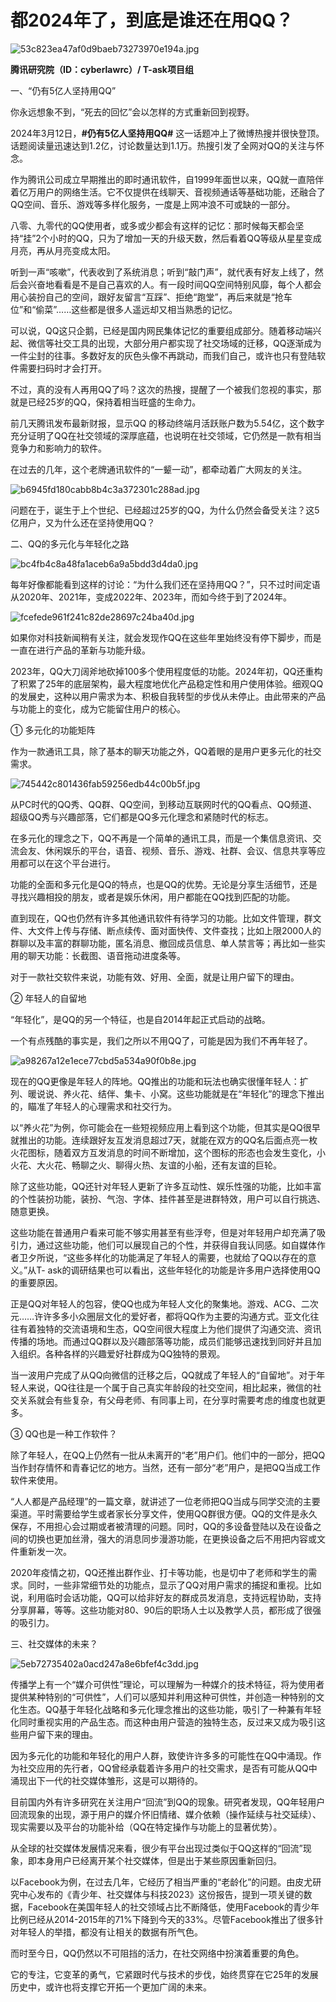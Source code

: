 # 都2024年了，到底是谁还在用QQ？

![53c823ea47af0d9baeb73273970e194a.jpg](https://raw.githubusercontent.com/qqhsx/qqnews_image/main/2024/03/26/都2024年了，到底是谁还在用QQ？/53c823ea47af0d9baeb73273970e194a.jpg)

**腾讯研究院（ID：cyberlawrc）/ T-ask项目组**

一、“仍有5亿人坚持用QQ”

你永远想象不到，“死去的回忆”会以怎样的方式重新回到视野。

2024年3月12日，**#仍有5亿人坚持用QQ#**
这一话题冲上了微博热搜并很快登顶。话题阅读量迅速达到1.2亿，讨论数量达到1.1万。热搜引发了全网对QQ的关注与怀念。

作为腾讯公司成立早期推出的即时通讯软件，自1999年面世以来，QQ就一直陪伴着亿万用户的网络生活。它不仅提供在线聊天、音视频通话等基础功能，还融合了QQ空间、音乐、游戏等多样化服务，一度是上网冲浪不可或缺的一部分。

八零、九零代的QQ使用者，或多或少都会有这样的记忆：那时候每天都会坚持“挂”2个小时的QQ，只为了增加一天的升级天数，然后看着QQ等级从星星变成月亮，再从月亮变成太阳。

听到一声“咳嗽”，代表收到了系统消息；听到“敲门声”，就代表有好友上线了，然后会兴奋地看看是不是自己喜欢的人。有一段时间QQ空间特别风靡，每个人都会用心装扮自己的空间，跟好友留言“互踩”、拒绝“跑堂”，再后来就是“抢车位”和“偷菜”……这些都是很多人遥远却又相当熟悉的记忆。

可以说，QQ这只企鹅，已经是国内网民集体记忆的重要组成部分。随着移动端兴起、微信等社交工具的出现，大部分用户都实现了社交场域的迁移，QQ逐渐成为一件尘封的往事。多数好友的灰色头像不再跳动，而我们自己，或许也只有登陆软件需要扫码时才会打开。

不过，真的没有人再用QQ了吗？这次的热搜，提醒了一个被我们忽视的事实，那就是已经25岁的QQ，保持着相当旺盛的生命力。

前几天腾讯发布最新财报，显示QQ
的移动终端月活跃账户数为5.54亿，这个数字充分证明了QQ在社交领域的深厚底蕴，也说明在社交领域，它仍然是一款有相当竞争力和影响力的软件。

在过去的几年，这个老牌通讯软件的“一颦一动”，都牵动着广大网友的关注。

![b6945fd180cabb8b4c3a372301c288ad.jpg](https://raw.githubusercontent.com/qqhsx/qqnews_image/main/2024/03/26/都2024年了，到底是谁还在用QQ？/b6945fd180cabb8b4c3a372301c288ad.jpg)

问题在于，诞生于上个世纪、已经超过25岁的QQ，为什么仍然会备受关注？这5亿用户，又为什么还在坚持使用QQ？

二、QQ的多元化与年轻化之路

![bc4fb4c8a48fa1aceb6a9a5bdd3d4da0.jpg](https://raw.githubusercontent.com/qqhsx/qqnews_image/main/2024/03/26/都2024年了，到底是谁还在用QQ？/bc4fb4c8a48fa1aceb6a9a5bdd3d4da0.jpg)

每年好像都能看到这样的讨论：“为什么我们还在坚持用QQ？”，只不过时间定语从2020年、2021年，变成2022年、2023年，而如今终于到了2024年。

![fcefede961f241c82de28697c24ba40d.jpg](https://raw.githubusercontent.com/qqhsx/qqnews_image/main/2024/03/26/都2024年了，到底是谁还在用QQ？/fcefede961f241c82de28697c24ba40d.jpg)

如果你对科技新闻稍有关注，就会发现作QQ在这些年里始终没有停下脚步，而是一直在进行产品的革新与功能升级。

2023年，QQ大刀阔斧地砍掉100多个使用程度低的功能。2024年初，QQ还重构了积累了25年的底层架构，最大程度地优化产品稳定性和用户使用体验。细观QQ的发展史，这种以用户需求为本、积极自我转型的步伐从未停止。由此带来的产品与功能上的变化，成为它能留住用户的核心。

① 多元化的功能矩阵

作为一款通讯工具，除了基本的聊天功能之外，QQ着眼的是用户更多元化的社交需求。

![745442c801436fab59256edb44c00b5f.jpg](https://raw.githubusercontent.com/qqhsx/qqnews_image/main/2024/03/26/都2024年了，到底是谁还在用QQ？/745442c801436fab59256edb44c00b5f.jpg)

从PC时代的QQ秀、QQ群、QQ空间，到移动互联网时代的QQ看点、QQ频道、超级QQ秀与兴趣部落，它们都是QQ多元化理念和紧随时代的标志。

在多元化的理念之下，QQ不再是一个简单的通讯工具，而是一个集信息资讯、交流会友、休闲娱乐的平台，语音、视频、音乐、游戏、社群、会议、信息共享等应用都可以在这个平台进行。

功能的全面和多元化是QQ的特点，也是QQ的优势。无论是分享生活细节，还是寻找兴趣相投的朋友，或者是娱乐休闲，用户都能在QQ找到匹配的功能。

直到现在，QQ也仍然有许多其他通讯软件有待学习的功能。比如文件管理，群文件、大文件上传与存储、断点续传、面对面快传、文件查找；比如上限2000人的群聊以及丰富的群聊功能，匿名消息、撤回成员信息、单人禁言等；再比如一些实用的聊天功能：长截图、语音拖动进度条等。

对于一款社交软件来说，功能有效、好用、全面，就是让用户留下的理由。

② 年轻人的自留地

“年轻化”，是QQ的另一个特征，也是自2014年起正式启动的战略。

一个有点残酷的事实是，我们之所以不用QQ了，可能是因为我们不再年轻了。

![a98267a12e1ece77cbd5a534a90f0b8e.jpg](https://raw.githubusercontent.com/qqhsx/qqnews_image/main/2024/03/26/都2024年了，到底是谁还在用QQ？/a98267a12e1ece77cbd5a534a90f0b8e.jpg)

现在的QQ更像是年轻人的阵地。QQ推出的功能和玩法也确实很懂年轻人：扩列、暖说说、养火花、结伴、集卡、小窝。这些功能就是在“年轻化”的理念下推出的，瞄准了年轻人的心理需求和社交行为。

以“养火花”为例，你可能会在一些短视频应用上看到这个功能，但其实是QQ很早就推出的功能。连续跟好友互发消息超过7天，就能在双方的QQ名后面点亮一枚火花图标，随着双方互发消息的时间不断增加，这个图标的形态也会发生变化，小火花、大火花、畅聊之火、聊得火热、友谊的小船，还有友谊的巨轮。

除了这些功能，QQ还针对年轻人更新了许多互动性、娱乐性强的功能，比如丰富的个性装扮功能，装扮、气泡、字体、挂件甚至是进群特效，用户可以自行挑选、随意更换。

这些功能在普通用户看来可能不够实用甚至有些浮夸，但是对年轻用户却充满了吸引力，通过这些功能，他们可以展现自己的个性，并获得自我认同感。如自媒体作者卫夕所说，“这些多样化的功能满足了年轻人的需要，也就给了QQ以存在的意义。”从T-
ask的调研结果也可以看出，这些年轻化的功能是许多用户选择使用QQ的重要原因。

正是QQ对年轻人的包容，使QQ也成为年轻人文化的聚集地。游戏、ACG、二次元……许许多多小众圈层文化的爱好者，都将QQ作为主要的沟通方式。亚文化往往有着独特的交流语境和生态，QQ空间很大程度上为他们提供了沟通交流、资讯传播的场地。而通过QQ群以及兴趣部落等功能，成员们能够迅速找到同好并且加入组织。各种各样的兴趣爱好社群成为QQ独特的景观。

当一波用户完成了从QQ向微信的迁移之后，QQ就成了年轻人的“自留地”。对于年轻人来说，QQ往往是一个属于自己真实年龄段的社交空间，相比起来，微信的社交关系就会有些复杂，有父母老师、有同事上司，在分享时需要考虑的维度也就更多。

③ QQ也是一种工作软件？

除了年轻人，在QQ上仍然有一批从未离开的“老”用户们。他们中的一部分，把QQ当作封存情怀和青春记忆的地方。当然，还有一部分“老”用户，是把QQ当成工作软件来使用。

“人人都是产品经理”的一篇文章，就讲述了一位老师把QQ当成与同学交流的主要渠道。平时需要给学生或者家长分享文件，使用QQ群很方便。QQ的文件是永久保存，不用担心会过期或者被清理的问题。同时，QQ的多设备登陆以及在设备之间的切换也更加丝滑，强大的消息同步漫游功能，在更换设备之后不用把内容或文件重新发一次。

2020年疫情之初，QQ还推出群作业、打卡等功能，也是切中了老师和学生的需求。同时，一些非常细节处的功能点，显示了QQ对用户需求的捕捉和重视。比如说，利用临时会话功能，QQ可以给非好友的群成员发消息，支持远程协助，支持分享屏幕，等等。这些功能对80、90后的职场人士以及教学人员，都形成了很强的吸引力。

三、社交媒体的未来？

![5eb72735402a0acd247a8e6bfef4c3dd.jpg](https://raw.githubusercontent.com/qqhsx/qqnews_image/main/2024/03/26/都2024年了，到底是谁还在用QQ？/5eb72735402a0acd247a8e6bfef4c3dd.jpg)

传播学上有一个“媒介可供性”理论，可以理解为一种媒介的技术特征，将为使用者提供某种特别的“可供性”，人们可以感知并利用这种可供性，并创造一种特别的文化生态。QQ基于年轻化战略和多元化理念推出的这些功能，吸引了一种兼有年轻化同时重视实用的产品生态。而这种由用户营造的独特生态，反过来又成为吸引这些用户留下来的理由。

因为多元化的功能和年轻化的用户人群，致使许许多多的可能性在QQ中涌现。作为社交应用的先行者，QQ曾经承载着许多用户的社交需求，是否有可能从QQ中涌现出下一代的社交媒体雏形，这是可以期待的。

目前国内外有许多研究在关注用户“回流”到QQ的现象。研究者发现，QQ年轻用户回流现象的出现，源于用户的媒介怀旧情绪、媒介依赖（操作延续与社交延续）、现实需要以及平台的功能补给（QQ在特定操作与功能上的显著优势）。

从全球的社交媒体发展情况来看，很少有平台出现过类似于QQ这样的“回流”现象，即本身用户已经离开某个社交媒体，但是出于某些原因重新回归。

以Facebook为例，在过去几年，它经历了相当严重的“老龄化”的问题。由皮尤研究中心发布的《青少年、社交媒体与科技2023》这份报告，提到一项关键的数据，Facebook在美国年轻人的社交领域占比不断降低，使用Facebook的青少年比例已经从2014-2015年的71%下降到今天的33%。尽管Facebook推出了很多针对年轻人的举措，都没有让相关的数据有所气色。

而时至今日，QQ仍然以不可阻挡的活力，在社交网络中扮演着重要的角色。

它的专注，它变革的勇气，它紧跟时代与技术的步伐，始终贯穿在它25年的发展历史中，或许也将支撑它开拓一个更加广阔的未来。


